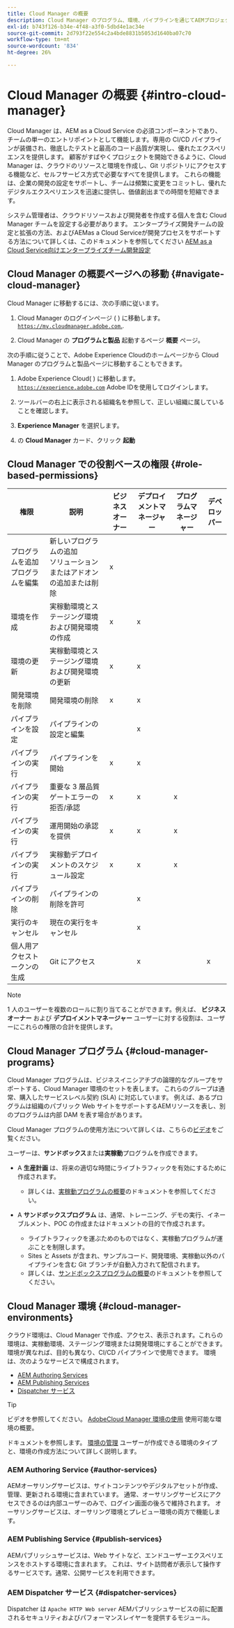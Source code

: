 ```yaml
---
title: Cloud Manager の概要
description: Cloud Manager のプログラム、環境、パイプラインを通じてAEMプロジェクトを Cloud Manager がサポートする方法について説明します。
exl-id: b743f126-b34e-4f48-a3f0-5dbd4e1ac34e
source-git-commit: 2d793f22e554c2a4bde8831b5053d1640ba07c70
workflow-type: tm+mt
source-wordcount: '834'
ht-degree: 26%

---
```


# Cloud Manager の概要 {#intro-cloud-manager}

Cloud Manager は、AEM as a Cloud Service の必須コンポーネントであり、チームの単一のエントリポイントとして機能します。専用の CI/CD パイプラインが装備され、徹底したテストと最高のコード品質が実現し、優れたエクスペリエンスを提供します。 顧客がすばやくプロジェクトを開始できるように、Cloud Manager は、クラウドのリソースと環境を作成し、Git リポジトリにアクセスする機能など、セルフサービス方式で必要なすべてを提供します。 これらの機能は、企業の開発の設定をサポートし、チームは頻繁に変更をコミットし、優れたデジタルエクスペリエンスを迅速に提供し、価値創出までの時間を短縮できます。

システム管理者は、クラウドリソースおよび開発者を作成する個人を含む Cloud Manager チームを設定する必要があります。 エンタープライズ開発チームの設定と拡張の方法、およびAEMas a Cloud Serviceが開発プロセスをサポートする方法について詳しくは、このドキュメントを参照してください [AEM as a Cloud Service向けエンタープライズチーム開発設定](/help/implementing/cloud-manager/managing-code/enterprise-team-dev-setup.md)

## Cloud Manager の概要ページへの移動 {#navigate-cloud-manager}

Cloud Manager に移動するには、次の手順に従います。

1. Cloud Manager のログインページ ( ) に移動します。 [`https://my.cloudmanager.adobe.com`.](https://my.cloudmanager.adobe.com/).

1. Cloud Manager の **プログラムと製品** 起動するページ **概要** ページ。

次の手順に従うことで、Adobe Experience Cloudのホームページから Cloud Manager のプログラムと製品ページに移動することもできます。

1. Adobe Experience Cloud( ) に移動します。 [`https://experience.adobe.com`](https://experience.adobe.com) Adobe IDを使用してログインします。

1. ツールバーの右上に表示される組織名を参照して、正しい組織に属していることを確認します。

1. **Experience Manager** を選択します。

1. の **Cloud Manager** カード、クリック **起動**

## Cloud Manager での役割ベースの権限 {#role-based-permissions}

| 権限 | 説明 | ビジネスオーナー | デプロイメントマネージャー | プログラムマネージャー | デベロッパー |
|--- |--- |--- |--- |--- |--- |
| プログラムを追加<br>プログラムを編集 | 新しいプログラムの追加<br>ソリューションまたはアドオンの追加または削除 | x |  |  |  |
| 環境を作成 | 実稼動環境とステージング環境および開発環境の作成 | x | x |  |  |
| 環境の更新 | 実稼動環境とステージング環境および開発環境の更新 | x | x |  |  |
| 開発環境を削除 | 開発環境の削除 | x | x |  |  |
| パイプラインを設定 | パイプラインの設定と編集 |  | x |  |  |
| パイプラインの実行 | パイプラインを開始 | x | x |  |  |
| パイプラインの実行 | 重要な 3 層品質ゲートエラーの拒否/承認 | x | x | x |  |
| パイプラインの実行 | 運用開始の承認を提供 | x | x | x |  |
| パイプラインの実行 | 実稼動デプロイメントのスケジュール設定 | x | x | x |  |
| パイプラインの削除 | パイプラインの削除を許可 |  | x |  |  |
| 実行のキャンセル | 現在の実行をキャンセル |  | x |  |  |
| 個人用アクセストークンの生成 | Git にアクセス |  | x |  | x |

>[!NOTE]
>
>1 人のユーザーを複数のロールに割り当てることができます。例えば、 **ビジネスオーナー** および **デプロイメントマネージャー** ユーザーに対する役割は、ユーザーにこれらの権限の合計を提供します。

## Cloud Manager プログラム {#cloud-manager-programs}

Cloud Manager プログラムは、ビジネスイニシアチブの論理的なグループをサポートする、Cloud Manager 環境のセットを表します。 これらのグループは通常、購入したサービスレベル契約 (SLA) に対応しています。 例えば、あるプログラムは組織のパブリック Web サイトをサポートするAEMリソースを表し、別のプログラムは内部 DAM を表す場合があります。


Cloud Manager プログラムの使用方法について詳しくは、こちらの[ビデオ](https://experienceleague.adobe.com/docs/experience-manager-learn/cloud-service/cloud-manager/programs.html?lang=ja)をご覧ください。

ユーザーは、**サンドボックス**&#x200B;または&#x200B;**実稼動**&#x200B;プログラムを作成できます。

* A **生産計画** は、将来の適切な時間にライブトラフィックを有効にするために作成されます。
   * 詳しくは、[実稼動プログラムの概要](/help/implementing/cloud-manager/getting-access-to-aem-in-cloud/introduction-production-programs.md)のドキュメントを参照してください。

* A **サンドボックスプログラム** は、通常、トレーニング、デモの実行、イネーブルメント、POC の作成またはドキュメントの目的で作成されます。
   * ライブトラフィックを運ぶためのものではなく、実稼動プログラムが運ぶことを制限します。
   * Sites と Assets が含まれ、サンプルコード、開発環境、実稼動以外のパイプラインを含む Git ブランチが自動入力されて配信されます。
   * 詳しくは、[サンドボックスプログラムの概要](/help/implementing/cloud-manager/getting-access-to-aem-in-cloud/introduction-sandbox-programs.md)のドキュメントを参照してください。

## Cloud Manager 環境 {#cloud-manager-environments}

クラウド環境は、Cloud Manager で作成、アクセス、表示されます。これらの環境は、実稼動環境、ステージング環境または開発環境にすることができます。 環境が異なれば、目的も異なり、CI/CD パイプラインで使用できます。 環境は、次のようなサービスで構成されます。

* [AEM Authoring Services](#author-services)
* [AEM Publishing Services](#publish-services)
* [Dispatcher サービス](#dispatcher-services)

>[!TIP]
>
> ビデオを参照してください。 [AdobeCloud Manager 環境の使用](https://experienceleague.adobe.com/docs/experience-manager-learn/cloud-service/cloud-manager/environments.html?lang=ja) 使用可能な環境の概要。
>
>ドキュメントを参照します。 [環境の管理](/help/implementing/cloud-manager/manage-environments.md) ユーザーが作成できる環境のタイプと、環境の作成方法について詳しく説明します。

### AEM Authoring Service {#author-services}

AEMオーサリングサービスは、サイトコンテンツやデジタルアセットが作成、管理、更新される環境に含まれています。 通常、オーサリングサービスにアクセスできるのは内部ユーザーのみで、ログイン画面の後ろで維持されます。 オーサリングサービスは、オーサリング環境とプレビュー環境の両方で機能します。

### AEM Publishing Service {#publish-services}

AEMパブリッシュサービスは、Web サイトなど、エンドユーザーエクスペリエンスをホストする環境に含まれます。 これは、サイト訪問者が表示して操作するサービスです。通常、公開サービスを利用できます。

### AEM Dispatcher サービス {#dispatcher-services}

Dispatcher は `Apache HTTP Web server` AEMパブリッシュサービスの前に配置されるセキュリティおよびパフォーマンスレイヤーを提供するモジュール。
